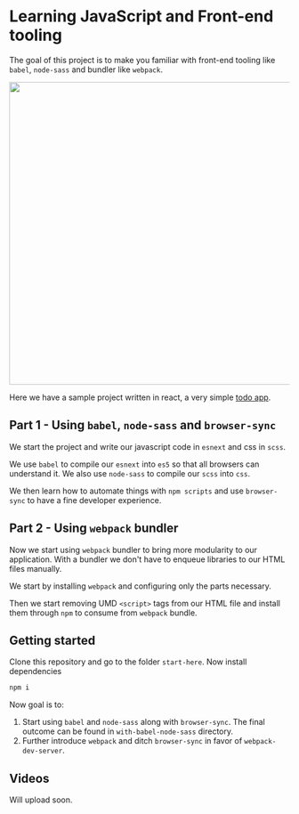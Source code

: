 # Learning JavaScript and Front-end tooling

The goal of this project is to make you familiar with front-end tooling like
`babel`, `node-sass` and bundler like `webpack`.

<p align="center">
	<img src="https://raw.githubusercontent.com/swashata/course-use-webpack/todoapp.png" width="733" height="544">
</p>

Here we have a sample project written in react, a very simple [todo app](https://todos.swas.io).

## Part 1 - Using `babel`, `node-sass` and `browser-sync`

We start the project and write our javascript code in `esnext` and css in `scss`.

We use `babel` to compile our `esnext` into `es5` so that all browsers can understand
it. We also use `node-sass` to compile our `scss` into `css`.

We then learn how to automate things with `npm scripts` and use `browser-sync` to
have a fine developer experience.

## Part 2 - Using `webpack` bundler

Now we start using `webpack` bundler to bring more modularity to our application.
With a bundler we don't have to enqueue libraries to our HTML files manually.

We start by installing `webpack` and configuring only the parts necessary.

Then we start removing UMD `<script>` tags from our HTML file and install them
through `npm` to consume from `webpack` bundle.

## Getting started

Clone this repository and go to the folder `start-here`. Now install dependencies

```bash
npm i
```

Now goal is to:

1. Start using `babel` and `node-sass` along with `browser-sync`. The final outcome
   can be found in `with-babel-node-sass` directory.
2. Further introduce `webpack` and ditch `browser-sync` in favor of `webpack-dev-server`.

## Videos

Will upload soon.
